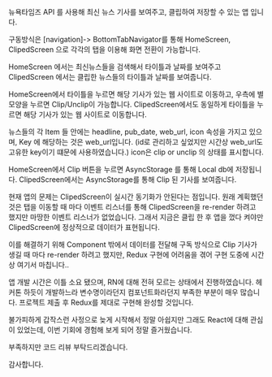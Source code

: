 뉴욕타임즈 API 를 사용해 최신 뉴스 기사를 보여주고, 클립하여 저장할 수 있는 앱 입니다.

구동방식은 [navigation]-> BottomTabNavigator를 통해 HomeScreen, ClipedScreen 으로 각각의 탭을 이용해 화면 전환이 가능합니다.

HomeScreen 에서는 최신뉴스들을 검색해서 타이틀과 날짜를 보여주고
ClipedScreen 에서는 클립한 뉴스들의 타이틀과 날짜를 보여줍니다.

HomeScreen에서 타이틀을 누르면 해당 기사가 있는 웹 사이트로 이동하고, 우측에 별 모양을 누르면 Clip/Unclip이 가능합니다.
ClipedScreen에서도 동일하게 타이틀을 누르면 해당 기사가 있는 웹 사이트로 이동합니다.

뉴스들의 각 Item 들 안에는 headline, pub_date, web_url, icon 속성을 가지고 있으며, Key 에 해당하는 것은 web_url입니다. (id로 관리하고 싶었지만 시간상 web_url도 고유한 key이기 떄문에 사용하였습니다.)
icon은 clip or unclip 의 상태를 표시합니다.

HomeScreen에서 Clip 버튼을 누르면 AsyncStorage 를 통해 Local db에 저장됩니다.
ClipedScreen에서는 AsyncStorage를 통해 Clip 된 기사를 보여줍니다.

현재 앱의 문제는 ClipedScreen이 실시간 동기화가 안된다는 점입니다.
원래 계획했던 것은 탭을 이동할 때 마다 이벤트 리스너를 통해 ClipedScreen을 re-render 하려고 했지만 마땅한 이벤트 리스너가 없었습니다. 그래서 지금은 클립 한 후 앱을 껐다 켜야만 ClipedScreen에 정상적으로 데이터가 표현됩니다.

이를 해결하기 위해 Component 밖에서 데이터를 전달해 구독 방식으로 Clip 기사가 생길 때 마다 re-render 하려고 했지만, Redux 구현에 어려움을 겪어 구현 도중에 시간상 여기서 마칩니다..

앱 개발 시간은 이틀 소요 됐으며, RN에 대해 전혀 모르는 상태에서 진행하였습니다. 헤커톤 하듯이 개발하느라 변수명이라던지 컴포넌트화라던지 부족한 부분이 매우 많습니다. 프로젝트 제출 후 Redux를 제대로 구현해 완성할 것입니다.

불가피하게 갑작스런 사정으로 늦게 시작해서 정말 아쉽지만 그래도 React에 대해 관심이 있었는데, 이번 기회에 경험해 보게 되어 정말 즐거웠습니다.

부족하지만 코드 리뷰 부탁드리겠습니다.

감사합니다.
